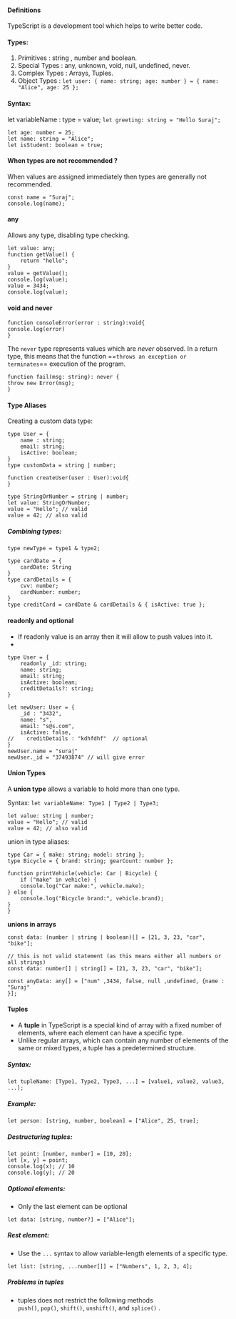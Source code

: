 #### Definitions
TypeScript is a development tool which helps to write better code.


#### Types:
1. Primitives : string , number and boolean.
2. Special Types : any, unknown, void, null, undefined, never.
3. Complex Types : Arrays, Tuples.
4. Object Types : `let user: { name: string; age: number } = { name: "Alice", age: 25 };`
#### Syntax:
let variableName : type = value;
`let greeting: string = "Hello Suraj";`
```
let age: number = 25;
let name: string = "Alice";
let isStudent: boolean = true;
```

#### When types are not recommended ?
When values are assigned immediately then types are generally not recommended.
```
const name = "Suraj";
console.log(name);
```

#### any 
Allows any type, disabling type checking.
```
let value: any;
function getValue() {
    return "hello";
}
value = getValue();
console.log(value);
value = 3434;
console.log(value);
```

#### void and never

```
function consoleError(error : string):void{
console.log(error)
}
```

The `never` type represents values which are _never_ observed. In a return type, this means that the function ==`throws an exception or terminates`== execution of the program.

```
function fail(msg: string): never {
throw new Error(msg);
}
```

#### Type Aliases 
Creating a custom data type:
```
type User = {
	name : string;
	email: string;
	isActive: boolean;
}
type customData = string | number;

function createUser(user : User):void{
}
```

```
type StringOrNumber = string | number;
let value: StringOrNumber; 
value = "Hello"; // valid 
value = 42; // also valid
```

##### Combining types: 
`type newType = type1 & type2;`

```
type cardDate = {
    cardDate: String
}
type cardDetails = {
    cvv: number;
    cardNumber: number;
}
type creditCard = cardDate & cardDetails & { isActive: true };
```
#### readonly and optional
* If readonly value is an array then it will allow to push values into it.
* 

```
type User = {
    readonly _id: string;
    name: string;
    email: string;
    isActive: boolean;
    creditDetails?: string;
}

let newUser: User = {
    _id : "3432",
    name: "s",
    email: "s@s.com",
    isActive: false,
//    creditDetails : "kdhfdhf"  // optional
}
newUser.name = "suraj"
newUser._id = "37493874" // will give error
```

#### Union Types
A **union type** allows a variable to hold more than one type.

Syntax: `let variableName: Type1 | Type2 | Type3;`
```
let value: string | number; 
value = "Hello"; // valid 
value = 42; // also valid
```
union in type aliases:
```
type Car = { make: string; model: string }; 
type Bicycle = { brand: string; gearCount: number }; 

function printVehicle(vehicle: Car | Bicycle) { 
	if ("make" in vehicle) { 
	console.log("Car make:", vehicle.make); 
} else { 
	console.log("Bicycle brand:", vehicle.brand); 
} 
}
```

**unions in arrays**
```
const data: (number | string | boolean)[] = [21, 3, 23, "car", "bike"];

// this is not valid statement (as this means either all numbers or all strings)
const data: number[] | string[] = [21, 3, 23, "car", "bike"];

const anyData: any[] = ["num" ,3434, false, null ,undefined, {name : "Suraj"
}];
```

#### Tuples
* A **tuple** in TypeScript is a special kind of array with a fixed number of elements, where each element can have a specific type. 
* Unlike regular arrays, which can contain any number of elements of the same or mixed types, a tuple has a predetermined structure.
##### Syntax:
`let tupleName: [Type1, Type2, Type3, ...] = [value1, value2, value3, ...];`
##### Example:
`let person: [string, number, boolean] = ["Alice", 25, true];`

##### Destructuring tuples:
```
let point: [number, number] = [10, 20]; 
let [x, y] = point; 
console.log(x); // 10 
console.log(y); // 20
```

##### Optional elements: 
* Only the last element can be optional
```
let data: [string, number?] = ["Alice"];
```

##### Rest element:
* Use the `...` syntax to allow variable-length elements of a specific type.
```
let list: [string, ...number[]] = ["Numbers", 1, 2, 3, 4];
```

##### Problems in tuples
* tuples does not restrict the following methods `push()`, `pop()`, `shift()`, `unshift()`, and `splice()` .
